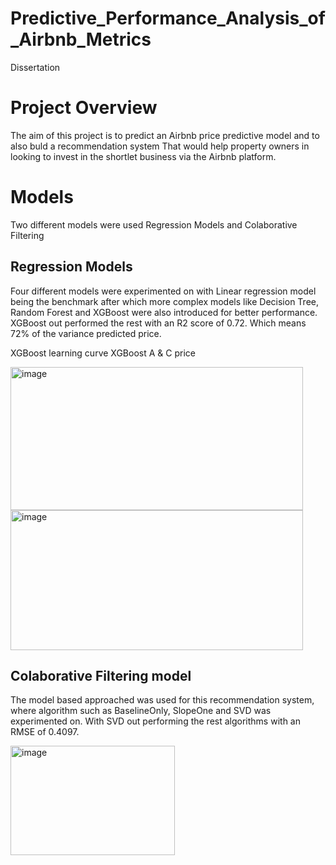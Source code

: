 # Predictive_Performance_Analysis_of_Airbnb_Metrics
Dissertation
# Project Overview
The aim of this project is to predict an Airbnb price predictive model and to also buld a recommendation system
That would help property owners in looking to invest in the shortlet business via the Airbnb platform.
# Models
Two different models were used Regression Models and Colaborative Filtering

## Regression Models
Four different models were experimented on with Linear regression model being the benchmark after which more complex
models like Decision Tree, Random Forest and XGBoost were also introduced for better performance.
XGBoost out performed the rest with an R2 score of 0.72. Which means 72% of the variance predicted price.

 XGBoost learning curve
 	 XGBoost A & C price
 
<img width="468" height="229" alt="image" src="https://github.com/user-attachments/assets/1f6a2be9-78f6-4122-9a20-139b82cd5f21" />


 
<img width="468" height="224" alt="image" src="https://github.com/user-attachments/assets/920b8d8a-5d78-42a2-a366-71bfccad2794" />

## Colaborative Filtering model
The model based approached was used for this recommendation system, where algorithm such as BaselineOnly, SlopeOne and SVD
was experimented on. With SVD out performing the rest algorithms with an RMSE of 0.4097.

<img width="263" height="175" alt="image" src="https://github.com/user-attachments/assets/44283fca-cadc-402e-868e-1863df17bd78" />
